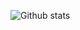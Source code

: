 
![Github stats](https://github-readme-stats.vercel.app/api?username=manchandajayant&theme=github_dark&show_icons=true&count_private=true)




